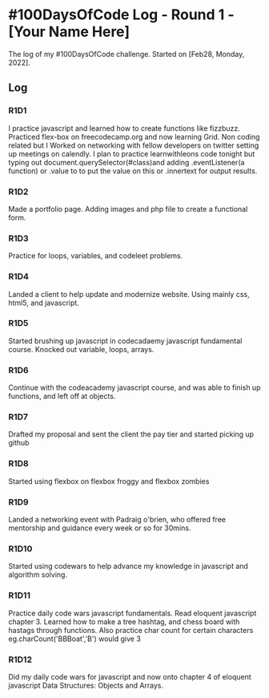 # #100DaysOfCode Log - Round 1 - [Your Name Here]

The log of my #100DaysOfCode challenge. Started on [Feb28, Monday, 2022].

## Log

### R1D1 
 I practice javascript and learned how to create functions like fizzbuzz. Practiced flex-box on freecodecamp.org and now learning Grid. Non coding related but I Worked on networking with fellow developers on twitter setting up meetings on calendly. I plan to practice learnwithleons code tonight but typing out document.querySelector(#class)and adding .eventListener(a function) or .value to to put the value on this or .innertext for output results.
### R1D2
 Made a portfolio page. Adding images and php file to create a functional form.
 ### R1D3
 Practice for loops, variables, and codeleet problems.
### R1D4
Landed a client to help update and modernize website. Using mainly css, html5, and javascript.
### R1D5 
Started brushing up javascript in codecadaemy javascript fundamental course. Knocked out variable, loops, arrays.
### R1D6
Continue with the codeacademy javascript course, and was able to finish up functions, and left off at objects.
### R1D7
Drafted my proposal and sent the client the pay tier and started picking up github
### R1D8
Started using flexbox on flexbox froggy and flexbox zombies
### R1D9
Landed a networking event with Padraig o'brien, who offered free mentorship and guidance every week or so for 30mins.
### R1D10
Started using codewars to help advance my knowledge in javascript and algorithm solving.
### R1D11
Practice daily code wars javascript fundamentals. Read eloquent javascript chapter 3. Learned how to make a tree hashtag, and chess board with hastags through functions.
Also practice char count for certain characters eg.charCount('BBBoat','B') would give 3
### R1D12
Did my daily code wars for javascript and now onto chapter 4 of eloquent javascript Data Structures: Objects and Arrays.

